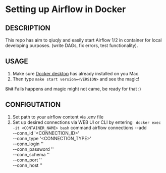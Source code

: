 # Setting up Airflow in Docker

## DESCRIPTION

This repo has aim to qiuqly and easily start Airflow 1/2 in container for local developing purposes.
(write DAGs, fix errors, test functionality).

## USAGE

1. Make sure [Docker desktop](https://www.docker.com) has already installed on you Mac.
2. Then type `make start version=<VERSION>` and see the magic!

~~Shit~~ Fails happens and magic might not came, be ready for that :)

## CONFIGUTATION

1. Set path to your airflow content via .env file
2. Set up desired connections via WEB UI or CLI by entering ` docker exec -it <CONTAINER_NAME> bash` command
    airflow connections --add \
        --conn_id '<CONNECTION_ID>' \
        --conn_type '<CONNECTION_TYPE>' \
        --conn_login '<LOGIN>' \
        --conn_password '<PASSWORD>' \
        --conn_schema '<SCHEMA>' \
        --conn_port '<PORT>' \
        --conn_host '<HOST>'
